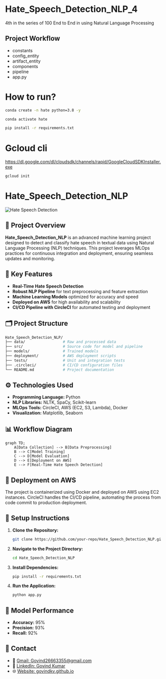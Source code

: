 # Hate_Speech_Detection_NLP_4
4th in the series of 100 End to End in using Natural Language Processing

## Project Workflow

- constants
- config_entity
- artifact_entity
- components
- pipeline
- app.py


# How to run?

```bash
conda create -n hate python=3.8 -y
```

```bash
conda activate hate
```

```bash
pip install -r requirements.txt
```

# Gcloud cli
https://dl.google.com/dl/cloudsdk/channels/rapid/GoogleCloudSDKInstaller.exe

```bash
gcloud init
```

# Hate_Speech_Detection_NLP

![Hate Speech Detection](https://www.researchgate.net/publication/351642007/figure/fig2/AS:1024661403996160@1621309724041/Hate-speech-detection-Model.ppm)

## 🚀 Project Overview

**Hate_Speech_Detection_NLP** is an advanced machine learning project designed to detect and classify hate speech in textual data using Natural Language Processing (NLP) techniques. This project leverages MLOps practices for continuous integration and deployment, ensuring seamless updates and monitoring.

## 🎯 Key Features

- **Real-Time Hate Speech Detection**
- **Robust NLP Pipeline** for text preprocessing and feature extraction
- **Machine Learning Models** optimized for accuracy and speed
- **Deployed on AWS** for high availability and scalability
- **CI/CD Pipeline with CircleCI** for automated testing and deployment

## 🗂️ Project Structure

```bash
Hate_Speech_Detection_NLP/
├── data/                 # Raw and processed data
├── src/                  # Source code for model and pipeline
├── models/               # Trained models
├── deployment/           # AWS deployment scripts
├── tests/                # Unit and integration tests
├── .circleci/            # CI/CD configuration files
└── README.md             # Project documentation
```

## ⚙️ Technologies Used

- **Programming Language:** Python
- **NLP Libraries:** NLTK, SpaCy, Scikit-learn
- **MLOps Tools:** CircleCI, AWS (EC2, S3, Lambda), Docker
- **Visualization:** Matplotlib, Seaborn

## 📊 Workflow Diagram

```mermaid
graph TD;
    A[Data Collection] --> B[Data Preprocessing]
    B --> C[Model Training]
    C --> D[Model Evaluation]
    D --> E[Deployment on AWS]
    E --> F[Real-Time Hate Speech Detection]
```

## 🚀 Deployment on AWS

The project is containerized using Docker and deployed on AWS using EC2 instances. CircleCI handles the CI/CD pipeline, automating the process from code commit to production deployment.

## 🔧 Setup Instructions

1. **Clone the Repository:**
   ```bash
   git clone https://github.com/your-repo/Hate_Speech_Detection_NLP.git
   ```

2. **Navigate to the Project Directory:**
   ```bash
   cd Hate_Speech_Detection_NLP
   ```

3. **Install Dependencies:**
   ```bash
   pip install -r requirements.txt
   ```

4. **Run the Application:**
   ```bash
   python app.py
   ```

## 📝 Model Performance

- **Accuracy:** 95%
- **Precision:** 93%
- **Recall:** 92%


## 🤝 Contact

- 📧 [Gmail: Govind26663355@gmail.com](mailto:Govind26663355@gmail.com)
- 💼 [LinkedIn: Govind Kumar](https://www.linkedin.com/in/govindkv)
- 🌐 [Website: govindkv.github.io](https://govindkv.github.io/)

